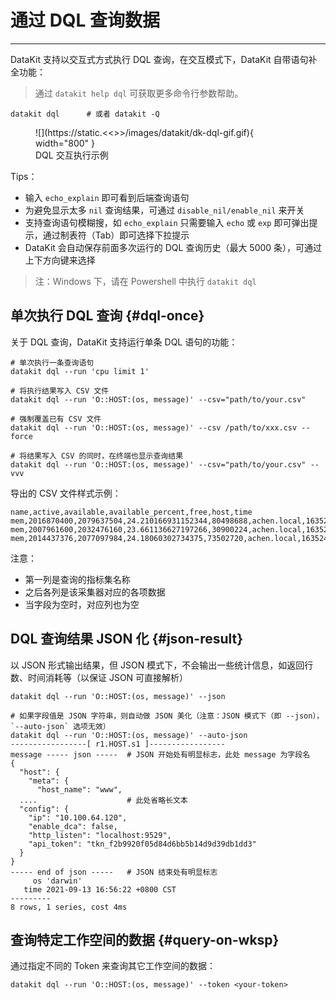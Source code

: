 
# 通过 DQL 查询数据
---

DataKit 支持以交互式方式执行 DQL 查询，在交互模式下，DataKit 自带语句补全功能：

> 通过 `datakit help dql` 可获取更多命令行参数帮助。

```shell
datakit dql      # 或者 datakit -Q
```

<figure markdown>
  ![](https://static.<<<custom_key.brand_main_domain>>>/images/datakit/dk-dql-gif.gif){ width="800" }
  <figcaption> DQL 交互执行示例 </figcaption>
</figure>

Tips：

- 输入 `echo_explain` 即可看到后端查询语句
- 为避免显示太多 `nil` 查询结果，可通过 `disable_nil/enable_nil` 来开关
- 支持查询语句模糊搜，如 `echo_explain` 只需要输入 `echo` 或 `exp` 即可弹出提示，通过制表符（Tab）即可选择下拉提示
- DataKit 会自动保存前面多次运行的 DQL 查询历史（最大 5000 条），可通过上下方向键来选择

> 注：Windows 下，请在 Powershell 中执行 `datakit dql`

## 单次执行 DQL 查询 {#dql-once}

关于 DQL 查询，DataKit 支持运行单条 DQL 语句的功能：

```shell
# 单次执行一条查询语句
datakit dql --run 'cpu limit 1'

# 将执行结果写入 CSV 文件
datakit dql --run 'O::HOST:(os, message)' --csv="path/to/your.csv"

# 强制覆盖已有 CSV 文件
datakit dql --run 'O::HOST:(os, message)' --csv /path/to/xxx.csv --force

# 将结果写入 CSV 的同时，在终端也显示查询结果
datakit dql --run 'O::HOST:(os, message)' --csv="path/to/your.csv" --vvv
```

导出的 CSV 文件样式示例：

```shell
name,active,available,available_percent,free,host,time
mem,2016870400,2079637504,24.210166931152344,80498688,achen.local,1635242524385
mem,2007961600,2032476160,23.661136627197266,30900224,achen.local,1635242534385
mem,2014437376,2077097984,24.18060302734375,73502720,achen.local,1635242544382
```

注意：

- 第一列是查询的指标集名称
- 之后各列是该采集器对应的各项数据
- 当字段为空时，对应列也为空

## DQL 查询结果 JSON 化 {#json-result}

以 JSON 形式输出结果，但 JSON 模式下，不会输出一些统计信息，如返回行数、时间消耗等（以保证 JSON 可直接解析）

```shell
datakit dql --run 'O::HOST:(os, message)' --json

# 如果字段值是 JSON 字符串，则自动做 JSON 美化（注意：JSON 模式下（即 --json），`--auto-json` 选项无效）
datakit dql --run 'O::HOST:(os, message)' --auto-json
-----------------[ r1.HOST.s1 ]-----------------
message ----- json -----  # JSON 开始处有明显标志，此处 message 为字段名
{
  "host": {
    "meta": {
      "host_name": "www",
  ....                    # 此处省略长文本
  "config": {
    "ip": "10.100.64.120",
    "enable_dca": false,
    "http_listen": "localhost:9529",
    "api_token": "tkn_f2b9920f05d84d6bb5b14d9d39db1dd3"
  }
}
----- end of json -----   # JSON 结束处有明显标志
     os 'darwin'
   time 2021-09-13 16:56:22 +0800 CST
---------
8 rows, 1 series, cost 4ms
```

## 查询特定工作空间的数据 {#query-on-wksp}

通过指定不同的 Token 来查询其它工作空间的数据：

```shell
datakit dql --run 'O::HOST:(os, message)' --token <your-token>
```
